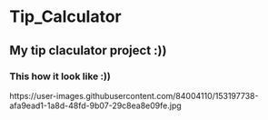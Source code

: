 # <h1>Tip_Calculator</h1>
<h2> My tip claculator project :)) </h3>

<h3>This how it look like :))</h3>
https://user-images.githubusercontent.com/84004110/153197738-afa9ead1-1a8d-48fd-9b07-29c8ea8e09fe.jpg
